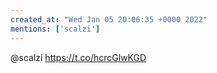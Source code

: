 ```yaml
---
created_at: "Wed Jan 05 20:06:35 +0000 2022"
mentions: ['scalzi']
---
```


@scalzi https://t.co/hcrcGlwKGD